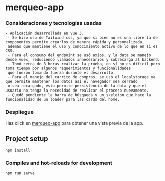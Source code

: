 # merqueo-app

### Consideraciones y tecnologías usadas

```
- Aplicación desarrollada en Vue 3.
 - Se hizo uso de Tailwind css, ya que si bien no es una librería de componentes permite crearlos de manera rápida y personalizada,
 además que mantiene el uso y conocimiento activo de lo que en si es CSS. 
 - Para el consumo del endpoint se usó axios, y la data se manejo desde vuex, reduciendo llamados innecesarios y sobrecarga al backend.
 - Tomó cerca de 8 horas realizar la prueba, en sí no es difícil pero toma tiempo por algunos requerimientos y funcionalidades
 que fueron tomando fuerza durante el desarrollo. 
 - Para el manejo del carrito de compras, se usó el localstorage ya que permite mantener los datos así el navegador sea cerrado
 o sea recargado, esto permite persistencia de la data y que el usuario no tenga la necesidad de realizar el proceso nuevamente. 
 - Quedó pendiente la barra de búsqueda y un skeleton que hace la funcionalidad de un loader para las cards del home.
```

### Despliegue
Haz click en [merqueo-app](https://infallible-carson-f008b1.netlify.app/#/) para obtener una vista previa de la app.

## Project setup
```
npm install
```

### Compiles and hot-reloads for development
```
npm run serve
```
